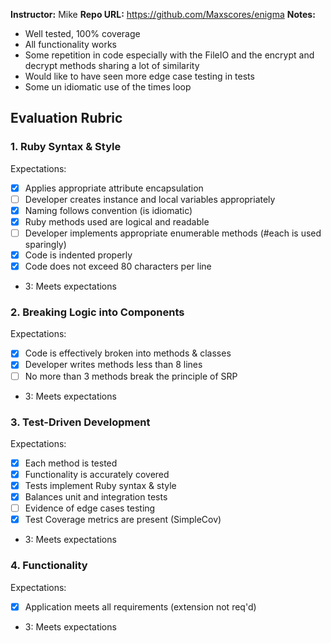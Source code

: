 **Instructor:** Mike
**Repo URL:** https://github.com/Maxscores/enigma
**Notes:**
* Well tested, 100% coverage
* All functionality works
* Some repetition in code especially with the FileIO and the encrypt and
decrypt methods sharing a lot of similarity
* Would like to have seen more edge case testing in tests
* Some un idiomatic use of the times loop

## Evaluation Rubric

### 1. Ruby Syntax & Style

Expectations:

- [x] Applies appropriate attribute encapsulation
- [ ] Developer creates instance and local variables appropriately
- [x] Naming follows convention (is idiomatic)
- [x] Ruby methods used are logical and readable
- [ ] Developer implements appropriate enumerable methods (#each is used sparingly)
- [x] Code is indented properly
- [x] Code does not exceed 80 characters per line

* 3: Meets expectations

### 2. Breaking Logic into Components

Expectations:

- [x] Code is effectively broken into methods & classes
- [x] Developer writes methods less than 8 lines
- [ ] No more than 3 methods break the principle of SRP

* 3: Meets expectations

### 3. Test-Driven Development

Expectations:

- [x] Each method is tested
- [x] Functionality is accurately covered
- [x] Tests implement Ruby syntax & style
- [x] Balances unit and integration tests
- [ ] Evidence of edge cases testing
- [x] Test Coverage metrics are present (SimpleCov)

* 3: Meets expectations

### 4. Functionality

Expectations:

- [x] Application meets all requirements (extension not req'd)


* 3: Meets expectations
